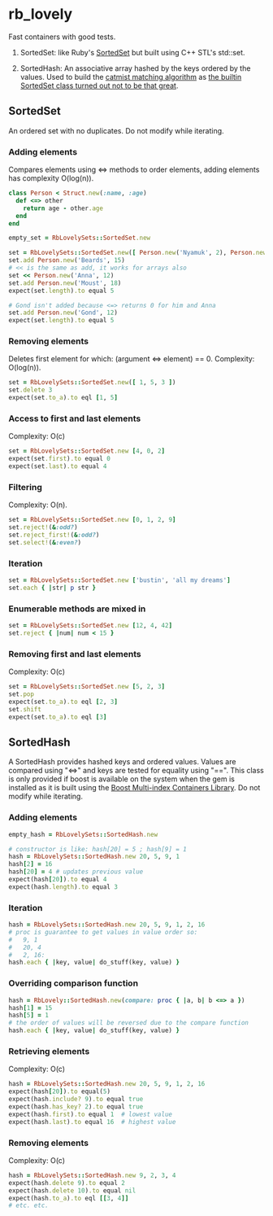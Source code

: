 # rb\_lovely

Fast containers with good tests.

1. SortedSet: like Ruby's [SortedSet](http://ruby-doc.org/stdlib-1.9.3/libdoc/set/rdoc/SortedSet.html) but built using C++ STL's std::set.

2. SortedHash: An associative array hashed by the keys ordered by the values. Used to build the [catmist matching algorithm](http://catmist.com) as [the builtin SortedSet class turned out not to be that great](http://architecturalatrocities.com/post/23659800703/the-ruby-standard-library-is-a-disgracene).

## SortedSet

An ordered set with no duplicates. Do not modify while iterating.

### Adding elements
Compares elements using <=> methods to order elements, adding elements has complexity O(log(n)).
```ruby
class Person < Struct.new(:name, :age)
  def <=> other
    return age - other.age
  end
end

empty_set = RbLovelySets::SortedSet.new

set = RbLovelySets::SortedSet.new([ Person.new('Nyamuk', 2), Person.new('Cold Rain', 9999) ])
set.add Person.new('Beards', 15)
# << is the same as add, it works for arrays also
set << Person.new('Anna', 12)
set.add Person.new('Moust', 18)
expect(set.length).to equal 5

# Gond isn't added because <=> returns 0 for him and Anna
set.add Person.new('Gond', 12)
expect(set.length).to equal 5
```

### Removing elements

Deletes first element for which: (argument <=> element) == 0. Complexity: O(log(n)).
```ruby
set = RbLovelySets::SortedSet.new([ 1, 5, 3 ])
set.delete 3
expect(set.to_a).to eql [1, 5]
```

### Access to first and last elements
Complexity: O(c)
```ruby
set = RbLovelySets::SortedSet.new [4, 0, 2]
expect(set.first).to equal 0
expect(set.last).to equal 4
```

### Filtering
Complexity: O(n).
```ruby
set = RbLovelySets::SortedSet.new [0, 1, 2, 9]
set.reject!(&:odd?)
set.reject_first!(&:odd?)
set.select!(&:even?)
```

### Iteration
```ruby
set = RbLovelySets::SortedSet.new ['bustin', 'all my dreams']
set.each { |str| p str }
```

### Enumerable methods are mixed in
```ruby
set = RbLovelySets::SortedSet.new [12, 4, 42]
set.reject { |num| num < 15 }
```

### Removing first and last elements
Complexity: O(c)
```ruby
set = RbLovelySets::SortedSet.new [5, 2, 3]
set.pop
expect(set.to_a).to eql [2, 3]
set.shift
expect(set.to_a).to eql [3]
```

## SortedHash
A SortedHash provides hashed keys and ordered values. Values are compared using "<=>" and keys are tested for equality using "==". This class is only provided if boost is available on the system when the gem is installed as it is built using the [Boost Multi-index Containers Library](http://www.boost.org/doc/libs/1_56_0/libs/multi_index/doc/index.html). Do not modify while iterating.

### Adding elements
```ruby
empty_hash = RbLovelySets::SortedHash.new

# constructor is like: hash[20] = 5 ; hash[9] = 1
hash = RbLovelySets::SortedHash.new 20, 5, 9, 1
hash[2] = 16
hash[20] = 4 # updates previous value
expect(hash[20]).to equal 4
expect(hash.length).to equal 3
```

### Iteration
```ruby
hash = RbLovelySets::SortedHash.new 20, 5, 9, 1, 2, 16
# proc is guarantee to get values in value order so:
#   9, 1
#   20, 4
#   2, 16:
hash.each { |key, value| do_stuff(key, value) }
```

### Overriding comparison function
```ruby
hash = RbLovely::SortedHash.new(compare: proc { |a, b| b <=> a })
hash[1] = 15
hash[5] = 1
# the order of values will be reversed due to the compare function
hash.each { |key, value| do_stuff(key, value) }
```

### Retrieving elements
Complexity: O(c)
```ruby
hash = RbLovelySets::SortedHash.new 20, 5, 9, 1, 2, 16
expect(hash[20]).to equal(5)
expect(hash.include? 9).to equal true
expect(hash.has_key? 2).to equal true
expect(hash.first).to equal 1  # lowest value
expect(hash.last).to equal 16  # highest value
```

### Removing elements
Complexity: O(c)
```ruby
hash = RbLovelySets::SortedHash.new 9, 2, 3, 4
expect(hash.delete 9).to equal 2
expect(hash.delete 10).to equal nil
expect(hash.to_a).to eql [[3, 4]]
# etc. etc.
```

